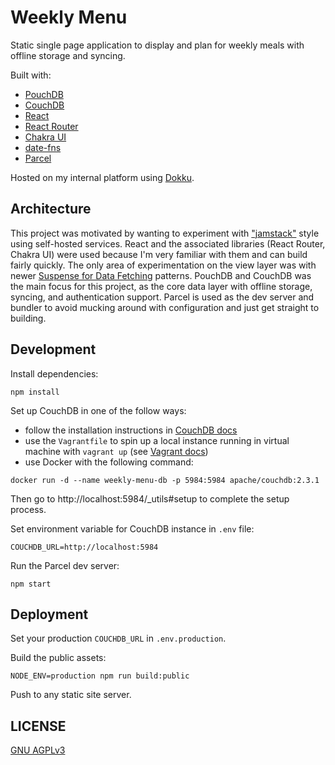 # Weekly Menu

Static single page application to display and plan for weekly meals with offline storage and syncing.

Built with:

- [PouchDB](https://pouchdb.com/)
- [CouchDB](https://couchdb.apache.org/)
- [React](https://reactjs.org/)
- [React Router](https://reactrouter.com/)
- [Chakra UI](https://chakra-ui.com/)
- [date-fns](https://date-fns.org/)
- [Parcel](https://parceljs.org/)

Hosted on my internal platform using [Dokku](http://dokku.viewdocs.io/dokku/).

## Architecture

This project was motivated by wanting to experiment with ["jamstack"](https://jamstack.org/) style using self-hosted services. React and the associated libraries (React Router, Chakra UI) were used because I'm very familiar with them and can build fairly quickly. The only area of experimentation on the view layer was with newer [Suspense for Data Fetching](https://reactjs.org/docs/concurrent-mode-suspense.html) patterns. PouchDB and CouchDB was the main focus for this project, as the core data layer with offline storage, syncing, and authentication support. Parcel is used as the dev server and bundler to avoid mucking around with configuration and just get straight to building.

## Development

Install dependencies:

```
npm install
```

Set up CouchDB in one of the follow ways:

- follow the installation instructions in [CouchDB docs](https://docs.couchdb.org/en/stable/install/index.html)
- use the `Vagrantfile` to spin up a local instance running in virtual machine with `vagrant up` (see [Vagrant docs](https://www.vagrantup.com/))
- use Docker with the following command:

```
docker run -d --name weekly-menu-db -p 5984:5984 apache/couchdb:2.3.1
```

Then go to http://localhost:5984/\_utils#setup to complete the setup process.

Set environment variable for CouchDB instance in `.env` file:

```
COUCHDB_URL=http://localhost:5984
```

Run the Parcel dev server:

```
npm start
```

## Deployment

Set your production `COUCHDB_URL` in `.env.production`.

Build the public assets:

```
NODE_ENV=production npm run build:public
```

Push to any static site server.

## LICENSE

[GNU AGPLv3 ](LICENSE)
